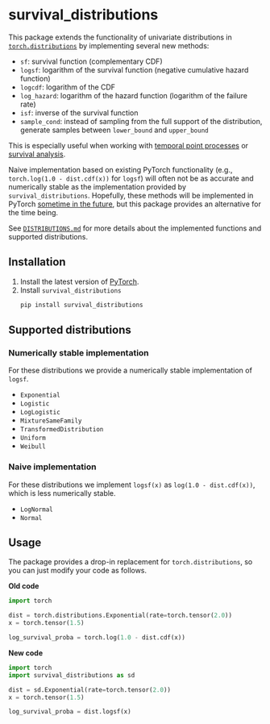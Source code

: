 # survival_distributions

This package extends the functionality of univariate distributions in [`torch.distributions`](https://pytorch.org/docs/stable/distributions.html)
by implementing several new methods:
- `sf`: survival function (complementary CDF)
- `logsf`: logarithm of the survival function (negative cumulative hazard function)
- `logcdf`: logarithm of the CDF
- `log_hazard`: logarithm of the hazard function (logarithm of the failure rate)
- `isf`: inverse of the survival function
- `sample_cond`: instead of sampling from the full support of the distribution, 
generate samples between `lower_bound` and `upper_bound`
 
This is especially useful when working with
[temporal point processes](https://shchur.github.io/blog/2020/tpp1-conditional-intensity/)
or [survival analysis](https://en.wikipedia.org/wiki/Survival_analysis).

Naive implementation based on existing PyTorch functionality (e.g., 
`torch.log(1.0 - dist.cdf(x))` for `logsf`) will often not be as accurate and numerically 
stable as the implementation provided by `survival_distributions`.
Hopefully, these methods will be implemented in PyTorch [sometime in the future](https://github.com/pytorch/pytorch/issues/52973), 
but this package provides an alternative for the time being.

See [`DISTRIBUTIONS.md`](https://github.com/shchur/survival_distributions/blob/main/DISTRIBUTIONS.md) for more details about the implemented functions and supported distributions.

## Installation
1. Install the latest version of [PyTorch](https://pytorch.org/get-started/locally/).
2. Install `survival_distributions`
    ```bash
    pip install survival_distributions
    ```

## Supported distributions

### Numerically stable implementation
For these distributions we provide a numerically stable implementation of `logsf`.
- `Exponential`
- `Logistic`
- `LogLogistic`
- `MixtureSameFamily`
- `TransformedDistribution`
- `Uniform`
- `Weibull`

### Naive implementation 
For these distributions we implement `logsf(x)` as `log(1.0 - dist.cdf(x))`, which is less 
numerically stable.
- `LogNormal`
- `Normal`


## Usage
The package provides a drop-in replacement for `torch.distributions`, so you can just modify your code as follows.

**Old code**
```python
import torch

dist = torch.distributions.Exponential(rate=torch.tensor(2.0))
x = torch.tensor(1.5)

log_survival_proba = torch.log(1.0 - dist.cdf(x))
```
**New code**
```python
import torch
import survival_distributions as sd

dist = sd.Exponential(rate=torch.tensor(2.0))
x = torch.tensor(1.5)

log_survival_proba = dist.logsf(x)
```
